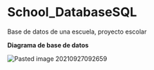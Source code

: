 # School_DatabaseSQL
Base de datos de una escuela, proyecto escolar

**Diagrama de base de datos**

![Pasted image 20210927092659](https://user-images.githubusercontent.com/84107777/136071808-f29447d3-870e-4be5-a754-ece1d7ff5596.png)
